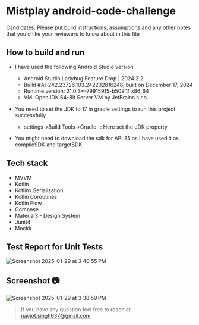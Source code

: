 # Mistplay android-code-challenge

Candidates:
Please put build instructions, assumptions and any other notes that you'd like your reviewers to know about in this file

## How to build and run
- I have used the following Android Studio version
    - Android Studio Ladybug Feature Drop | 2024.2.2
    - Build #AI-242.23726.103.2422.12816248, built on December 17, 2024
    - Runtime version: 21.0.3+-79915915-b509.11 x86_64
    - VM: OpenJDK 64-Bit Server VM by JetBrains s.r.o.

- You need to set the JDK to 17 in gradle settings to run this project successfully
    - settings->Build Tools->Gradle -: Here set the JDK property
  
- You might need to download the sdk for API 35 as I have used it as compileSDK and targetSDK

## Tech stack

- MVVM
- Kotlin
- Kotlinx.Serialization
- Kotlin Coroutines
- Kotlin Flow
- Compose
- Material3 - Design System
- Junit4
- Mockk

## Test Report for Unit Tests
![Screenshot 2025-01-29 at 3 40 55 PM](https://github.com/user-attachments/assets/6d77b1aa-6516-4ba5-a4a4-282985da3868)



## Screenshot 📷
![Screenshot 2025-01-29 at 3 38 59 PM](https://github.com/user-attachments/assets/49a3f9bb-1096-4e29-bae3-10f17daf9758)


> If you have any question feel free to reach at navjot.singh637@gmail.com

